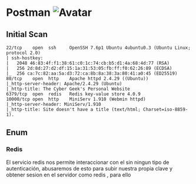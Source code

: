 # Postman ![Avatar](https://www.hackthebox.eu/storage/avatars/ad38e890e4e93afce51118bec4b9f48b_thumb.png)
## Initial Scan
```
22/tcp    open  ssh     OpenSSH 7.6p1 Ubuntu 4ubuntu0.3 (Ubuntu Linux; protocol 2.0)
| ssh-hostkey: 
|   2048 46:83:4f:f1:38:61:c0:1c:74:cb:b5:d1:4a:68:4d:77 (RSA)
|   256 2d:8d:27:d2:df:15:1a:31:53:05:fb:ff:f0:62:26:89 (ECDSA)
|_  256 ca:7c:82:aa:5a:d3:72:ca:8b:8a:38:3a:80:41:a0:45 (ED25519)
80/tcp    open  http    Apache httpd 2.4.29 ((Ubuntu))
|_http-server-header: Apache/2.4.29 (Ubuntu)
|_http-title: The Cyber Geek's Personal Website
6379/tcp  open  redis   Redis key-value store 4.0.9
10000/tcp open  http    MiniServ 1.910 (Webmin httpd)
|_http-server-header: MiniServ/1.910
|_http-title: Site doesn't have a title (text/html; Charset=iso-8859-1).
```
## Enum
### Redis
El servicio redis nos permite interaccionar con el sin ningun tipo de autenticación, abusaremos de esto para subir nuestra propia clave y obtener sesion en el servidor como redis , para ello
